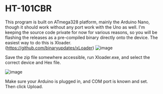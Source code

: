 # HT-101CBR

This program is built on ATmega328 platform, mainly the Arduino Nano, though it should work without any port work with the Uno as well. 
I'm keeping the source code private for now for various reasons, so you will be flashing the releases as a pre-compiled binary directly onto the device. The easiest way to do this is Xloader. (https://github.com/binaryupdates/xLoader)
![image](https://github.com/treyus30/HT-101CBR/assets/136277393/8c89f1f1-d301-4bb2-b1d2-b6094aa9fa6a)

Save the zip file somewhere accessible, run Xloader.exe, and select the correct device and Hex file. 

![image](https://github.com/treyus30/HT-101CBR/assets/136277393/679bda4d-403e-430c-8365-6190dd08b5be)

Make sure your Arduino is plugged in, and COM port is known and set. Then click Upload. 

